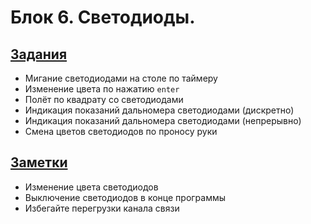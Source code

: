 # Блок 6. Светодиоды.

## [Задания](./Задания.md)
* Мигание светодиодами на столе по таймеру
* Изменение цвета по нажатию `enter`
* Полёт по квадрату со светодиодами
* Индикация показаний дальномера светодиодами (дискретно)
* Индикация показаний дальномера светодиодами (непрерывно)
* Смена цветов светодиодов по проносу руки

## [Заметки](./Заметки.md)
* Изменение цвета светодиодов
* Выключение светодиодов в конце программы
* Избегайте перегрузки канала связи

